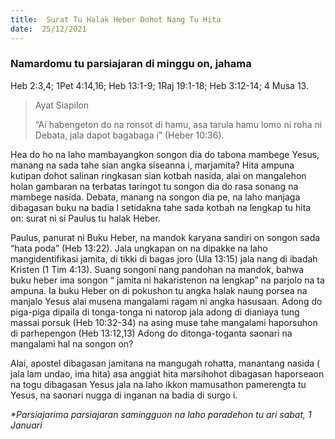 ```yaml
---
title:  Surat Tu Halak Heber Dohot Nang Tu Hita
date:  25/12/2021
---
```


### Namardomu tu parsiajaran di minggu on, jahama
Heb 2:3,4; 1Pet 4:14,16; Heb 13:1-9; 1Raj 19:1-18; Heb 3:12-14; 4 Musa 13.

> <p>Ayat Siapilon</p>
> “Ai habengeton do na ronsot di hamu, asa tarula hamu lomo ni roha ni Debata, jala dapot bagabaga i” (Heber 10:36).

Hea do ho na laho mambayangkon songon dia do tabona mambege Yesus, manang na sada tahe sian angka siseanna i, marjamita? Hita ampuna kutipan dohot salinan ringkasan sian kotbah nasida, alai on mangalehon holan gambaran na terbatas taringot tu songon dia do rasa sonang na mambege nasida. Debata, manang na songon dia pe, na laho manjaga dibagasan buku na badia I setidakna tahe sada kotbah na lengkap tu hita on: surat ni si Paulus tu halak Heber.

Paulus, panurat ni Buku Heber, na mandok karyana sandiri on songon sada “hata poda” (Heb 13:22). Jala ungkapan on na dipakke na laho mangidentifikasi jamita, di tikki di bagas joro (Ula 13:15) jala nang di ibadah Kristen (1 Tim 4:13). Suang songoni nang pandohan na mandok, bahwa buku heber ima songon “ jamita ni hakaristenon na lengkap” na parjolo na ta ampuna. Ia buku Heber on di pokushon tu angka halak naung porsea na manjalo Yesus alai musena mangalami ragam ni angka hasusaan. Adong do piga-piga dipaila di tonga-tonga ni natorop jala adong di dianiaya tung massai porsuk (Heb 10:32-34) na asing muse tahe mangalami haporsuhon di parhepengon (Heb 13:12,13) Adong do ditonga-toganta saonari na mangalami hal na songon on?

Alai, apostel dibagasan jamitana na mangugah rohatta, manantang nasida ( jala lam undao, ima hita) asa anggiat hita marsihohot dibagasan haporseaon na togu dibagasan Yesus jala na laho ikkon mamusathon pamerengta tu Yesus, na saonari nugga di inganan na badia di surgo i.

_*Parsiajarima parsiajaran samingguon na laho paradehon tu ari sabat, 1 Januari_
